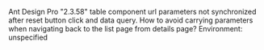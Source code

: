 Ant Design Pro "2.3.58" table component url parameters not synchronized after reset button click and data query. How to avoid carrying parameters when navigating back to the list page from details page? Environment: unspecified
